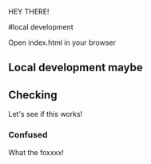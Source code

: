 HEY THERE!

#local development

Open index.html in your browser

## Local development maybe


## Checking
Let's see if this works!

### Confused
What the foxxxx!